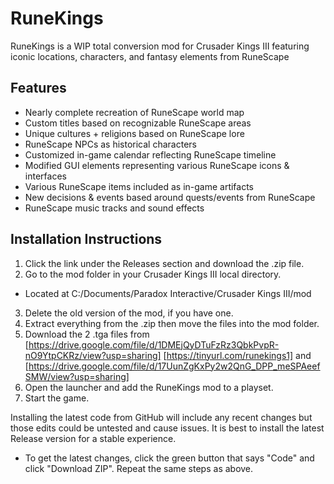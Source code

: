 # RuneKings
RuneKings is a WIP total conversion mod for Crusader Kings III featuring iconic locations, characters, and fantasy elements from RuneScape

## Features

* Nearly complete recreation of RuneScape world map
* Custom titles based on recognizable RuneScape areas 
* Unique cultures + religions based on RuneScape lore
* RuneScape NPCs as historical characters
* Customized in-game calendar reflecting RuneScape timeline
* Modified GUI elements representing various RuneScape icons & interfaces
* Various RuneScape items included as in-game artifacts
* New decisions & events based around quests/events from RuneScape
* RuneScape music tracks and sound effects

## Installation Instructions

1. Click the link under the Releases section and download the .zip file.
2. Go to the mod folder in your Crusader Kings III local directory.
  * Located at C:/Documents/Paradox Interactive/Crusader Kings III/mod
3. Delete the old version of the mod, if you have one.
4. Extract everything from the .zip then move the files into the mod folder.
5. Download the 2 .tga files from [https://drive.google.com/file/d/1DMEjQyDTuFzRz3QbkPvpR-nO9YtpCKRz/view?usp=sharing] [https://tinyurl.com/runekings1] and [https://drive.google.com/file/d/17UunZgKxPy2w2QnG_DPP_meSPAeefSMW/view?usp=sharing]
5. Open the launcher and add the RuneKings mod to a playset.
6. Start the game.

Installing the latest code from GitHub will include any recent changes but those edits could be untested and cause issues. It is best to install the latest Release version for a stable experience. 
* To get the latest changes, click the green button that says "Code" and click "Download ZIP". Repeat the same steps as above.
